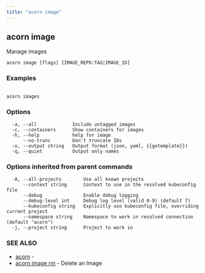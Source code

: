 ```yaml
---
title: "acorn image"
---
```

## acorn image

Manage images

```
acorn image [flags] [IMAGE_REPO:TAG|IMAGE_ID]
```

### Examples

```

acorn images
```

### Options

```
  -a, --all             Include untagged images
  -c, --containers      Show containers for images
  -h, --help            help for image
      --no-trunc        Don't truncate IDs
  -o, --output string   Output format (json, yaml, {{gotemplate}})
  -q, --quiet           Output only names
```

### Options inherited from parent commands

```
  -A, --all-projects        Use all known projects
      --context string      Context to use in the resolved kubeconfig file
      --debug               Enable debug logging
      --debug-level int     Debug log level (valid 0-9) (default 7)
      --kubeconfig string   Explicitly use kubeconfig file, overriding current project
      --namespace string    Namespace to work in resolved connection (default "acorn")
  -j, --project string      Project to work in
```

### SEE ALSO

* [acorn](acorn.md)	 - 
* [acorn image rm](acorn_image_rm.md)	 - Delete an Image

